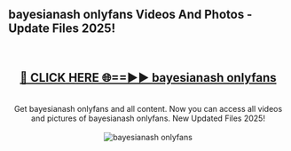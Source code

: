 <h2>bayesianash onlyfans Videos And Photos - Update Files 2025!</h2>
<br>
<div align="center">
<h2><a href="https://linkcuts.com/hfmhzwbr" rel="nofollow">🔴 CLICK HERE 🌐==►► bayesianash onlyfans</a></h2>
<br>
Get bayesianash onlyfans and all content. Now you can access all videos and pictures of bayesianash onlyfans. New Updated Files 2025!
<br>
<br>
<a href="https://linkcuts.com/hfmhzwbr" rel="nofollow" data-target="animated-image.originalLink"><img src="https://i.ibb.co.com/WyWwxjT/player-gif2.gif" alt="bayesianash onlyfans" style="max-width: 100%; display: inline-block;" data-target="animated-image.originalImage"></a>
</div>
<br>